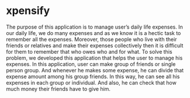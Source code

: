 # xpensify

The purpose of this application is to manage user’s daily life expenses. In our daily life, we do many expenses and as we know it is a hectic task to remember all the expenses. Moreover, those people who live with their friends or relatives and make their expenses collectively then it is difficult for them to remember that who owes who and for what. To solve this problem, we developed this application that helps the user to manage his expenses. In this application, user can make group of friends or single person group. And whenever he makes some expense, he can divide that expense amount among his group friends. In this way, he can see all his expenses in each group or individual. And also, he can check that how much money their friends have to give him. 


